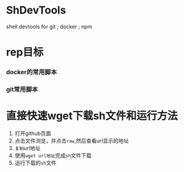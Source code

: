 # ShDevTools
shell devtools for git ; docker ; npm

# rep目标
### docker的常用脚本
### git常用脚本

# 直接快速wget下载sh文件和运行方法
1. 打开github页面
2. 点击文件浏览，并点击`raw`,然后查看url显示的地址
3. `复制`url地址
4. 使用`wget url地址`完成`sh`文件下载
5. 运行下载的`sh`文件 
